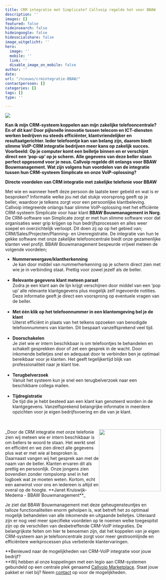 ```yaml
---
title: CRM integratie met Simplicate? Callvoip regelde het voor BBAW
description: ''
images: []
featured: false
hideinsearch: false
hideingoogle: false
hidesocialshare: false
image_uitgelicht: ''
hero:
  image: ''
  mobile: ''
  link: ''
  disable_image_on_mobile: false
author: ''
date: 
url: "/nieuws/crmintegratie-BBAW/"
contactpersoon: []
categories: []
tags: []
type: ''

---
```

<img src="https://res.cloudinary.com/callvoip/image/upload/v1618230724/crmoverzicht_geuhmx.png">

**Kan ik mijn CRM-systeem koppelen aan mijn zakelijke telefooncentrale? En of dit kan! Door pijlsnelle innovatie tussen telecom en ICT-diensten werken bedrijven nu steeds efficiënter, klantvriendelijker en resultaatgerichter. Ieder telefoontje kan van belang zijn, daarom biedt slimme VoIP-CRM integratie bedrijven meer kans op zakelijk succes. Voorbeeld: Op je computer komt een belletje binnen en er verschijnt direct een ‘pop-up’ op je scherm. Alle gegevens van deze beller staan perfect opgesomd voor je neus. Callvoip regelde dit onlangs voor BBAW Bouwmanagement. Wat zijn volgens hun voordelen van de integratie tussen hun CRM-systeem Simplicate en onze VoIP-oplossing?**

**Directe voordelen van CRM integratie met zakelijke telefonie voor BBAW**

Met wie en wanneer heeft deze persoon de laatste keer gebeld en wat is er besproken? Informatie welke jou net dat stukje voorsprong geeft op je beller, waardoor je telkens zorgt voor een persoonlijke klantbeleving. Callvoip integreerde onlangs haar slimme VoIP-oplossing met het efficiënte CRM-systeem Simplicate voor haar klant **BBAW Bouwmanagement in Norg**. De CRM-software van Simplicate zorgt er met hun slimme software voor dat organisaties weer grip krijgen op hun bedrijfsprocessen en alles weer soepel en overzichtelijk verloopt. Dit doen zij op op het gebied van; CRM/Sales/Projecten/Planning- en Urenregistratie. De integratie van hun te gekke software met onze zakelijke telefooncentrale biedt onze gezamenlijke klanten veel profijt. BBAW Bouwmanagement bespeurde vrijwel meteen de volgende voordelen;
<ul>
<li><b>Nummerweergave/klantherkenning</b><br>
Je kan door middel van nummerherkenning op je scherm direct zien met wie je in verbinding staat. Prettig voor zowel jezelf als de beller.</li>
<br>
<li><b>Relevante gegevens klant meteen paraat</b><br>
Zodra je een klant aan de lijn krijgt verschijnen door middel van een ‘pop up’ alle relevante klantgegevens plus mogelijk zelf ingevoerde notities. Deze informatie geeft je direct een voorsprong op eventuele vragen van de beller.</li>
<br>
<li><b>Met één klik op het telefoonnummer in een klantomgeving bel je de klant</b><br>
Uiterst efficiënt in plaats van het telkens opzoeken van benodigde telefoonnummers van klanten. Dit bespaart vanzelfsprekend veel tijd.</li>
<br>
<li><b>Doorschakelen</b><br>
Je ziet wie er intern beschikbaar is om telefoontjes te behandelen en schakelt gesprekken door of zet een gesprek in de wacht. Door inkomende belletjes snel en adequaat door te verbinden ben je optimaal bereikbaar voor je klanten. Het geeft tegelijkertijd blijk van professionaliteit naar je klant toe.</li>
<br>
<li><b>Terugbelverzoek</b><br>
Vanuit het systeem kun je snel een terugbelverzoek naar een beschikbare collega mailen.</li>
<br>
<li><b>Tijdregistratie</b><br>
De tijd die je hebt besteed aan een klant kan genoteerd worden in de klantgegevens. Vanzelfsprekend belangrijke informatie in meerdere opzichten voor je eigen bedrijfsvoering en die van je klant.</li><br><br></ul>
<img src="https://res.cloudinary.com/callvoip/image/upload/v1632388774/Janet_Kruiswijk-Medema_BBAW_zdr9fy.jpg" style="float:right" width="200px">
_Door de CRM integratie met onze telefonie zien wij meteen wie er intern beschikbaar is om bellers te woord te staan. Het werkt snel en efficiënt en we zien direct alle gegevens plus wat er met wie al besproken is. Daarnaast vangen wij het gesprek aan met de naam van de beller. Klanten ervaren dit als prettig en persoonlijk. Onze jongens zien bovendien zonder rompslomp snel in het logboek wat ze moeten weten. Kortom, echt een aanwinst voor ons en iedereen is altijd en overal op de hoogte.  
**Janet Kruiswijk-Medema - BBAW Bouwmanagement**_

Je ziet dat BBAW Bouwmanagement met deze geheugensteuntjes en talloze functionaliteiten enorm geholpen is, wat betreft het zo optimaal mogelijk behandelen van alle inkomende en uitgaande belletjes. Uiteraard zijn er nog veel meer specifieke voordelen op te noemen welke toegespitst zijn op de verschillen van desbetreffende CRM-VoIP integraties. De belangrijkste feiten om hier te benoemen zijn, dat het koppelen van je eigen CRM-systeem aan je telefooncentrale zorgt voor meer gestroomlijnde en efficiëntere werkprocessen plus verbeterde klantervaringen.

**Benieuwd naar de mogelijkheden van CRM-VoIP integratie voor jouw bedrijf?  
**Wij hebben al onze koppelingen met een legio aan CRM-systemen gebundeld op een centrale plek genaamd [Callvoip Marketplace](https://www.callvoip.nl/marketplace/). Staat jouw pakket er niet bij? Neem [contact](https://www.callvoip.nl/contact/) op voor de mogelijkheden.
